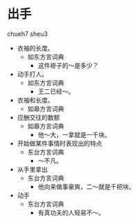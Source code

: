 





# 出手
chueh7 sheu3
+ 衣袖的长度。
  * 如东方言词典
    - 这件褂子的～是多少？
+ 动手打人。
  * 如东方言词典
    - 王二已经～。
+ 衣袖和长度。
  * 如皋方言词典
+ 应酬交往的数额
  * 如皋方言词典
    - 他～大，一拿就是一千块。
+ 开始做某件事情时表现出的特点
  * 东台方言词典
    - ～不凡。
+ 从手里拿出
  * 东台方言词典
    - 他向来做事豪爽，二～就是千把块。
+ 动手
  * 东台方言词典
    - 有真功夫的人轻易不～。
